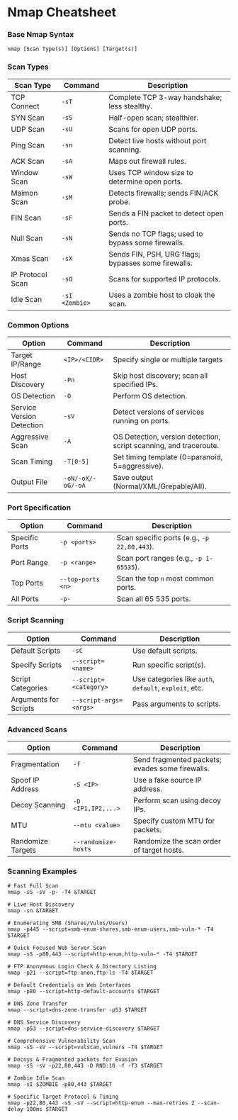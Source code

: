 # Nmap Cheatsheet

### Base Nmap Syntax
```
nmap [Scan Type(s)] [Options] [Target(s)]
```

### Scan Types

| **Scan Type** | **Command** | **Description** |
| -------------- | -------------- | -------------- |
| TCP Connect | `-sT` | Complete TCP 3-way handshake; less stealthy. |
| SYN Scan | `-sS` | Half-open scan; stealthier. |
| UDP Scan | `-sU` | Scans for open UDP ports. |
| Ping Scan | `-sn` | Detect live hosts without port scanning. |
| ACK Scan | `-sA` | Maps out firewall rules. |
| Window Scan | `-sW` | Uses TCP window size to determine open ports. |
| Maimon Scan | `-sM` | Detects firewalls; sends FIN/ACK probe. |
| FIN Scan | `-sF` | Sends a FIN packet to detect open ports. |
| Null Scan | `-sN` | Sends no TCP flags; used to bypass some firewalls. |
| Xmas Scan | `-sX` | Sends FIN, PSH, URG flags; bypasses some firewalls. |
| IP Protocol Scan | `-sO` | Scans for supported IP protocols. |
| Idle Scan | `-sI <Zombie>` | Uses a zombie host to cloak the scan. |

### Common Options

| **Option** | **Command** | **Description** |
| -------------- | -------------- | -------------- |
| Target IP/Range | `<IP>/<CIDR>` | Specify single or multiple targets |
| Host Discovery | `-Pn` | Skip host discovery; scan all specified IPs. |
| OS Detection | `-O` | Perform OS detection. |
| Service Version Detection | `-sV` | Detect versions of services running on ports. |
| Aggressive Scan | `-A` | OS Detection, version detection, script scanning, and traceroute. |
| Scan Timing | `-T[0-5]` | Set timing template (0=paranoid, 5=aggressive). |
| Output File | `-oN/-oX/-oG/-oA` | Save output (Normal/XML/Grepable/AII). |

### Port Specification

| **Option** | **Command** | **Description** |
| -------------- | -------------- | -------------- |
| Specific Ports | `-p <ports>` | Scan specific ports (e.g., `-p 22,80,443`). |
| Port Range | `-p <range>` | Scan port ranges (e.g., `-p 1-65535`). |
| Top Ports | `--top-ports <n>` | Scan the top `n` most common ports. |
| All Ports | `-p-` | Scan all 65 535 ports. |

### Script Scanning

| **Option** | **Command** | **Description** |
| -------------- | -------------- | -------------- |
| Default Scripts | `-sC` | Use default scripts. |
| Specify Scripts | `--script=<name>` | Run specific script(s). |
| Script Categories | `--script=<category>` | Use categories like `auth`, `default`, `exploit`, etc. |
| Arguments for Scripts | `--script-args=<args>` | Pass arguments to scripts. |

### Advanced Scans

| **Option** | **Command** | **Description** |
| -------------- | -------------- | -------------- |
| Fragmentation | `-f` | Send fragmented packets; evades some firewalls. |
| Spoof IP Address | `-S <IP>` | Use a fake source IP address. |
| Decoy Scanning | `-D <IP1,IP2,...>` | Perform scan using decoy IPs. |
| MTU | `--mtu <value>` | Specify custom MTU for packets. |
| Randomize Targets | `--randomize-hosts` | Randomize the scan order of target hosts. |


### Scanning Examples

```shell
# Fast Full Scan
nmap -sS -sV -p- -T4 &TARGET 

# Live Host Discovery
nmap -sn &TARGET 

# Enumerating SMB (Shares/Vulns/Users)
nmap -p445 --script=smb-enum-shares,smb-enum-users,smb-vuln-* -T4 $TARGET

# Quick Focused Web Server Scan
nmap -sS -p80,443 --script=http-enum,http-vuln-* -T4 $TARGET 

# FTP Anonymous Login Check & Directory Listing
nmap -p21 --script=ftp-anon,ftp-ls -T4 $TARGET 

# Default Credentials on Web Interfaces
nmap -p80 --script=http-default-accounts $TARGET 

# DNS Zone Transfer
nmap --script=dns-zone-transfer -p53 $TARGET 

# DNS Service Discovery
nmap -p53 --script=dns-service-discovery $TARGET 

# Comprehensive Vulnerability Scan
nmap -sS -sV --script=vulscan,vulners -T4 $TARGET 

# Decoys & Fragmented packets for Evasion
nmap -sS -sV -p22,80,443 -D RND:10 -f -T3 $TARGET 

# Zombie Idle Scan 
nmap -sI $ZOMBIE -p80,443 $TARGET

# Specific Target Protocol & Timing
nmap -p22,80,443 -sS -sV --script=http-enum --max-retries 2 --scan-delay 100ms $TARGET
```

